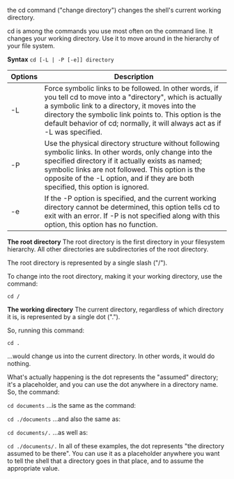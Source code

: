 the cd command ("change directory") changes the shell's current working directory.

cd is among the commands you use most often on the command line. It changes your working directory. Use it to move around in the hierarchy of your file system.

**Syntax**
`cd [-L | -P [-e]] directory`

Options| Description
-------|------------
-L	|Force symbolic links to be followed. In other words, if you tell cd to move into a "directory", which is actually a symbolic link to a directory, it moves into the directory the symbolic link points to. This option is the default behavior of cd; normally, it will always act as if -L was specified.
-P	|Use the physical directory structure without following symbolic links. In other words, only change into the specified directory if it actually exists as named; symbolic links are not followed. This option is the opposite of the -L option, and if they are both specified, this option is ignored.
-e	|If the -P option is specified, and the current working directory cannot be determined, this option tells cd to exit with an error. If -P is not specified along with this option, this option has no function.

**The root directory**
The root directory is the first directory in your filesystem hierarchy. All other directories are subdirectories of the root directory.

The root directory is represented by a single slash ("/").

To change into the root directory, making it your working directory, use the command:

`cd /`

**The working directory**
The current directory, regardless of which directory it is, is represented by a single dot (".").

So, running this command:

`cd .`

...would change us into the current directory. In other words, it would do nothing.

What's actually happening is the dot represents the "assumed" directory; it's a placeholder, and you can use the dot anywhere in a directory name. So, the command:

`cd documents`
...is the same as the command:

`cd ./documents`
...and also the same as:

`cd documents/.`
...as well as:

`cd ./documents/.`
In all of these examples, the dot represents "the directory assumed to be there". You can use it as a placeholder anywhere you want to tell the shell that a directory goes in that place, and to assume the appropriate value.